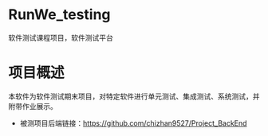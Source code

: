 # RunWe_testing
软件测试课程项目，软件测试平台

# 项目概述
本软件为软件测试期末项目，对特定软件进行单元测试、集成测试、系统测试，并附带作业展示。
* 被测项目后端链接：https://github.com/chizhan9527/Project_BackEnd
